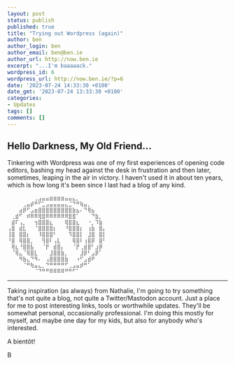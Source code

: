 ```yaml
---
layout: post
status: publish
published: true
title: "Trying out Wordpress (again)"
author: ben
author_login: ben
author_email: ben@ben.ie
author_url: http://now.ben.ie
excerpt: "...I'm baaaaack."
wordpress_id: 6
wordpress_url: http://now.ben.ie/?p=6
date: '2023-07-24 14:33:30 +0100'
date_gmt: '2023-07-24 13:33:30 +0100'
categories:
- Updates
tags: []
comments: []
---
```

<p><!-- wp:heading --></p>
<h2 class="wp-block-heading">Hello Darkness, My Old Friend...</h2>
<p><!-- /wp:heading --></p>
<p><!-- wp:paragraph --></p>
<p>Tinkering with Wordpress was one of my first experiences of opening code editors, bashing my head against the desk in frustration and then later, sometimes, leaping in the air in victory. I haven't used it in about ten years, which is how long it's been since I last had a blog of any kind.</p>
<p><!-- /wp:paragraph --></p>
<p><!-- wp:code --></p>
<pre class="wp-block-code"><code>⠀⠀⠀⠀⠀⠀⠀⢀⣠⣤⣤⣶⣶⣶⣶⣤⣤⣄⡀⠀⠀⠀⠀⠀⠀⠀
⠀⠀⠀⠀⢀⣤⡾⠛⠋⣁⣠⣤⣤⣤⣤⣄⣈⠙⠛⢷⣤⡀⠀⠀⠀⠀
⠀⠀⠀⣴⡿⠋⣠⣶⣿⣿⣿⣿⣿⣿⣿⣿⣿⣷⣦⠄⠙⢿⣦⠀⠀⠀
⠀⢀⣾⠋⠀⠾⠿⠿⢿⣿⠿⠿⠿⠿⠿⠿⣿⣿⠁⠀⠀⠀⠙⣷⡀⠀
⠀⣾⠏⢠⡀⠀⠀⢲⣿⣿⣿⣆⠀⠀⠀⢿⣿⣿⣆⠀⠀⠐⡀⠹⣷⠀
⢠⣿⠀⣾⣇⠀⠀⠈⣿⣿⣿⣿⡆⠀⠀⠘⣿⣿⣿⡆⠀⢰⣷⠀⣿⡄
⢸⣿⠀⣿⣿⡆⠀⠀⠸⣿⣿⣿⠃⠀⠀⠀⠹⣿⣿⡇⠀⣸⣿⠀⣿⡇
⠘⣿⠀⢿⣿⣿⡀⠀⠀⢻⣿⠇⢠⣇⠀⠀⠀⢿⣿⠇⢰⣿⡿⠀⣿⠃
⠀⢿⣆⠘⣿⣿⣧⠀⠀⠈⡟⠀⣾⣿⡄⠀⠀⠈⡟⢀⣾⣿⠃⣰⡿⠀
⠀⠈⢿⣄⠈⢿⣿⣇⠀⠀⠀⣸⣿⣿⣷⡀⠀⠀⠀⣸⡿⠃⣠⡿⠁⠀
⠀⠀⠀⠻⣷⣄⠙⠻⠄⠀⢠⣿⣿⣿⣿⣷⠀⠀⠰⠋⣠⣾⠟⠀⠀⠀
⠀⠀⠀⠀⠈⠛⢷⣤⣄⡀⠙⠛⠛⠛⠛⠋⢀⣠⣤⡾⠛⠁⠀⠀⠀⠀
⠀⠀⠀⠀⠀⠀⠀⠈⠙⠛⠛⠿⠿⠿⠿⠛⠛⠋⠁⠀⠀⠀⠀⠀⠀⠀</code></pre>
<p><!-- /wp:code --></p>
<p><!-- wp:separator --></p>
<hr class="wp-block-separator has-alpha-channel-opacity"/>
<!-- /wp:separator --></p>
<p><!-- wp:paragraph --></p>
<p>Taking inspiration (as always) from Nathalie, I'm going to try something that's not quite a blog, not quite a Twitter/Mastodon account. Just a place for me to post interesting links, tools or worthwhile updates. They'll be somewhat personal, occasionally professional. I'm doing this mostly for myself, and maybe one day for my kids, but also for anybody who's interested.</p>
<p><!-- /wp:paragraph --></p>
<p><!-- wp:paragraph --></p>
<p>A bientôt!</p>
<p><!-- /wp:paragraph --></p>
<p><!-- wp:paragraph --></p>
<p>B</p>
<p><!-- /wp:paragraph --></p>
